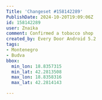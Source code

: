 ```yaml
---
Title: 'Changeset #158142289'
PublishDate: 2024-10-20T19:09:06Z
id: 158142289
user: Znaika
comment: Confirmed a tobacco shop
created_by: Every Door Android 5.2
tags:
- Montenegro
- Budva
bbox:
  min_lon: 18.8357315
  min_lat: 42.2813508
  max_lon: 18.8358316
  max_lat: 42.2814143

---
```

